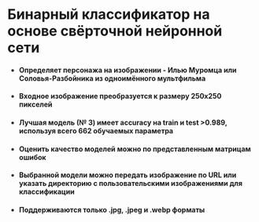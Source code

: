 # Бинарный классификатор на основе свёрточной нейронной сети
* #### Определяет персонажа на изображении - Илью Муромца или Соловья-Разбойника из одноимённого мультфильма
* #### Входное изображение преобразуется к размеру 250х250 пикселей
* #### Лучшая модель (№ 3) имеет accuracy на train и test >0.989, используя всего 662 обучаемых параметра
* #### Оценить качество моделей можно по представленным матрицам ошибок
* #### Выбранной модели можно передать изображение по URL или указать директорию с пользовательскими изображениями для классификации
* #### Поддерживаются только .jpg, .jpeg и .webp форматы
